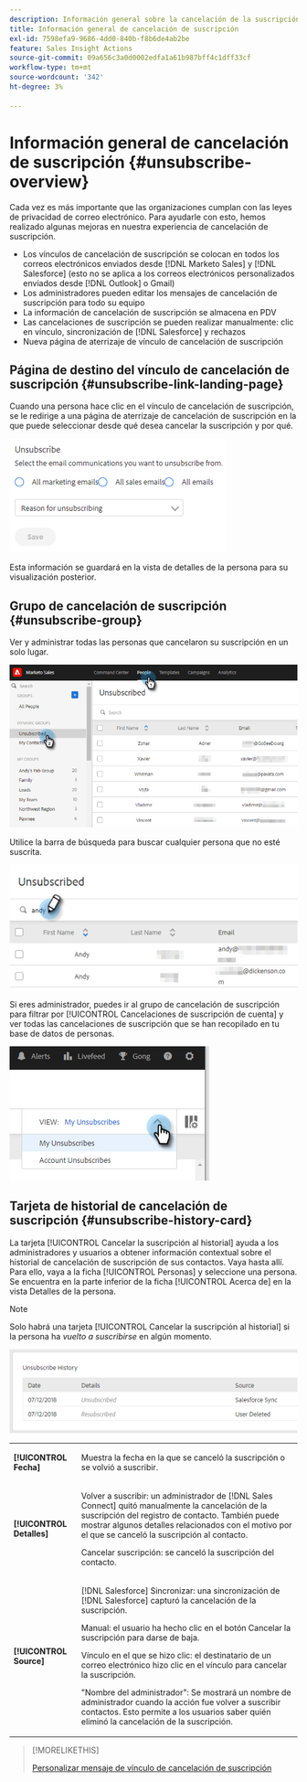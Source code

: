 ```yaml
---
description: Información general sobre la cancelación de la suscripción - Documentos de Marketo - Documentación del producto
title: Información general de cancelación de suscripción
exl-id: 7598efa9-9686-4dd0-840b-f8b6de4ab2be
feature: Sales Insight Actions
source-git-commit: 09a656c3a0d0002edfa1a61b987bff4c1dff33cf
workflow-type: tm+mt
source-wordcount: '342'
ht-degree: 3%

---
```


# Información general de cancelación de suscripción {#unsubscribe-overview}

Cada vez es más importante que las organizaciones cumplan con las leyes de privacidad de correo electrónico. Para ayudarle con esto, hemos realizado algunas mejoras en nuestra experiencia de cancelación de suscripción.

* Los vínculos de cancelación de suscripción se colocan en todos los correos electrónicos enviados desde [!DNL Marketo Sales] y [!DNL Salesforce] (esto no se aplica a los correos electrónicos personalizados enviados desde [!DNL Outlook] o Gmail)
* Los administradores pueden editar los mensajes de cancelación de suscripción para todo su equipo
* La información de cancelación de suscripción se almacena en PDV
* Las cancelaciones de suscripción se pueden realizar manualmente: clic en vínculo, sincronización de [!DNL Salesforce] y rechazos
* Nueva página de aterrizaje de vínculo de cancelación de suscripción

## Página de destino del vínculo de cancelación de suscripción {#unsubscribe-link-landing-page}

Cuando una persona hace clic en el vínculo de cancelación de suscripción, se le redirige a una página de aterrizaje de cancelación de suscripción en la que puede seleccionar desde qué desea cancelar la suscripción y por qué.

![](assets/unsubscribe-overview-1.png)

Esta información se guardará en la vista de detalles de la persona para su visualización posterior.

## Grupo de cancelación de suscripción {#unsubscribe-group}

Ver y administrar todas las personas que cancelaron su suscripción en un solo lugar.

![](assets/unsubscribe-overview-2.png)

Utilice la barra de búsqueda para buscar cualquier persona que no esté suscrita.

![](assets/unsubscribe-overview-3.png)

Si eres administrador, puedes ir al grupo de cancelación de suscripción para filtrar por [!UICONTROL Cancelaciones de suscripción de cuenta] y ver todas las cancelaciones de suscripción que se han recopilado en tu base de datos de personas.

![](assets/unsubscribe-overview-4.png)

## Tarjeta de historial de cancelación de suscripción {#unsubscribe-history-card}

La tarjeta [!UICONTROL Cancelar la suscripción al historial] ayuda a los administradores y usuarios a obtener información contextual sobre el historial de cancelación de suscripción de sus contactos. Vaya hasta allí. Para ello, vaya a la ficha [!UICONTROL Personas] y seleccione una persona. Se encuentra en la parte inferior de la ficha [!UICONTROL Acerca de] en la vista Detalles de la persona.

>[!NOTE]
>
>Solo habrá una tarjeta [!UICONTROL Cancelar la suscripción al historial] si la persona ha _vuelto a suscribirse_ en algún momento.

![](assets/unsubscribe-overview-5.png)

<table>
 <colgroup>
  <col>
  <col>
 </colgroup>
 <tbody>
  <tr>
   <td><strong>[!UICONTROL Fecha]</strong></td>
   <td><p>Muestra la fecha en la que se canceló la suscripción o se volvió a suscribir.</p></td>
  </tr>
  <tr>
   <td><strong>[!UICONTROL Detalles]</strong></td>
   <td><p>Volver a suscribir: un administrador de [!DNL Sales Connect] quitó manualmente la cancelación de la suscripción del registro de contacto. También puede mostrar algunos detalles relacionados con el motivo por el que se canceló la suscripción al contacto.</p><p>Cancelar suscripción: se canceló la suscripción del contacto.</p></td>
  </tr>
  <tr>
   <td><strong>[!UICONTROL Source]</strong></td>
   <td><p>[!DNL Salesforce] Sincronizar: una sincronización de [!DNL Salesforce] capturó la cancelación de la suscripción.</p><p>Manual: el usuario ha hecho clic en el botón Cancelar la suscripción para darse de baja.</p><p>Vínculo en el que se hizo clic: el destinatario de un correo electrónico hizo clic en el vínculo para cancelar la suscripción.</p><p>"Nombre del administrador": Se mostrará un nombre de administrador cuando la acción fue volver a suscribir contactos. Esto permite a los usuarios saber quién eliminó la cancelación de la suscripción.</p></td>
  </tr>
 </tbody>
</table>

>[!MORELIKETHIS]
>
>[Personalizar mensaje de vínculo de cancelación de suscripción](/help/marketo/product-docs/marketo-sales-insight/actions/email/unsubscribes/customize-unsubscribe-link-message.md)
